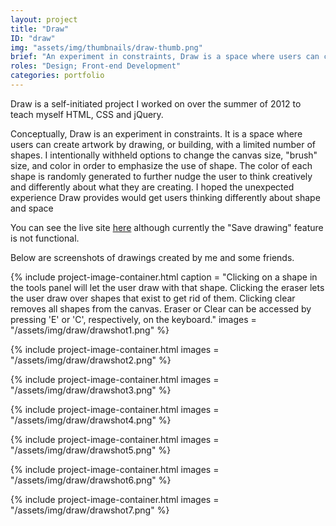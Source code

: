 ```yaml
---
layout: project
title: "Draw"
ID: "draw"
img: "assets/img/thumbnails/draw-thumb.png"
brief: "An experiment in constraints, Draw is a space where users can create artwork by drawing, or building works of art with a limited number of randomly colored shapes."
roles: "Design; Front-end Development"
categories: portfolio
---
```


Draw is a self-initiated project I worked on over the summer of 2012 to teach myself HTML, CSS and jQuery.

Conceptually, Draw is an experiment in constraints. It is a space where users can create artwork by drawing, or building, with a limited number of shapes. I intentionally withheld options to change the canvas size, "brush" size, and color in order to emphasize the use of shape. The color of each shape is randomly generated to further nudge the user to think creatively and differently about what they are creating. I hoped the unexpected experience Draw provides would get users thinking differently about shape and space

You can see the live site [here](http://zachtemkin.us/lab/draw/) although currently the "Save drawing" feature is not functional.

Below are screenshots of drawings created by me and some friends.

{% 
  include project-image-container.html
  caption = "Clicking on a shape in the tools panel will let the user draw with that shape. Clicking the eraser lets the user draw over shapes that exist to get rid of them. Clicking clear removes all shapes from the canvas. Eraser or Clear can be accessed by pressing 'E' or 'C', respectively, on the keyboard."
  images = "/assets/img/draw/drawshot1.png"
%}

{% 
  include project-image-container.html
  images = "/assets/img/draw/drawshot2.png"
%}

{% 
  include project-image-container.html
  images = "/assets/img/draw/drawshot3.png"
%}

{% 
  include project-image-container.html
  images = "/assets/img/draw/drawshot4.png"
%}

{% 
  include project-image-container.html
  images = "/assets/img/draw/drawshot5.png"
%}

{% 
  include project-image-container.html
  images = "/assets/img/draw/drawshot6.png"
%}

{% 
  include project-image-container.html
  images = "/assets/img/draw/drawshot7.png"
%}